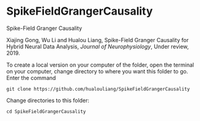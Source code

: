 # SpikeFieldGrangerCausality
Spike-Field Granger Causality

Xiajing Gong, Wu Li and Hualou Liang, Spike-Field Granger Causality for Hybrid Neural Data Analysis, *Journal of Neurophysiology*, Under review, 2019.

To create a local version on your computer of the folder, open the terminal on your computer, change directory to where you want this folder to go. Enter the command

    git clone https://github.com/hualouliang/SpikeFieldGrangerCausality
    
Change directories to this folder:

    cd SpikeFieldGrangerCausality
    
    
